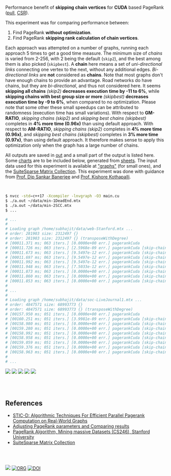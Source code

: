 Performance benefit of **skipping chain vertices** for **CUDA** based
PageRank ([pull], [CSR]).

This experiment was for comparing performance between:
1. Find PageRank **without optimization**.
2. Find PageRank **skipping rank calculation of chain vertices**.

Each approach was attempted on a number of graphs, running each approach 5 times
to get a good time measure. The minimum size of *chains* is varied from 2-256,
with 2 being the default (`skip2`), and the best among them is also picked
(`skipbest`). A **chain** here means a set of *uni-directional links* connecting
one vertex to the next, without any additional edges. *Bi-directional links* are
**not** considered as **chains**. Note that most graphs don't have enough chains
to provide an advantage. Road networks do have chains, but they are
*bi-directional*, and thus not considered here. It seems **skipping all chains**
*(skip2)* **decreases execution time by -11 to 6%**, while **skipping chains
with best group size or more** *(skipbest)* **decreases execution time by -9 to
6%**, when compared to no optimization. Please note that some other these small
speedups can be attributed to randomness (execution time has small variations).
With respect to **GM-RATIO**, *skipping chains (skip2)* and *skipping best
chains (skipbest)* completes in **4% more time (0.96x)** than using default
approach. With respect to **AM-RATIO**, *skipping chains (skip2)* completes in
**4% more time (0.96x)**, and *skipping best chains (skipbest)* completes in
**3% more time (0.97x)**, than using default approach. It therefore makes sense
to apply this optimization only when the graph has a large number of chains.

All outputs are saved in [out](out/) and a small part of the output is listed
here. Some [charts] are to be included below, generated from [sheets]. The input
data used for this experiment is available at ["graphs"] (for small ones), and
the [SuiteSparse Matrix Collection]. This experiment was done with guidance
from [Prof. Dip Sankar Banerjee] and [Prof. Kishore Kothapalli].

<br>

```bash
$ nvcc -std=c++17 -Xcompiler -lnvgraph -O3 main.cu
$ ./a.out ~/data/min-1DeadEnd.mtx
$ ./a.out ~/data/min-2SCC.mtx
$ ...

# ...
#
# Loading graph /home/subhajit/data/web-Stanford.mtx ...
# order: 281903 size: 2312497 {}
# order: 281903 size: 2312497 {} (transposeWithDegree)
# [00011.371 ms; 063 iters.] [0.0000e+00 err.] pagerankCuda
# [00011.726 ms; 063 iters.] [2.5968e-09 err.] pagerankCuda [skip-chains=002; chain-vertices=00001265; chains=00000575]
# [00011.673 ms; 063 iters.] [9.5497e-12 err.] pagerankCuda [skip-chains=004; chain-vertices=00000051; chains=00000002]
# [00011.697 ms; 063 iters.] [9.5497e-12 err.] pagerankCuda [skip-chains=008; chain-vertices=00000051; chains=00000002]
# [00011.992 ms; 063 iters.] [9.5497e-12 err.] pagerankCuda [skip-chains=016; chain-vertices=00000051; chains=00000002]
# [00011.948 ms; 063 iters.] [7.5033e-12 err.] pagerankCuda [skip-chains=032; chain-vertices=00000034; chains=00000001]
# [00011.873 ms; 063 iters.] [0.0000e+00 err.] pagerankCuda [skip-chains=064; chain-vertices=00000000; chains=00000000]
# [00011.860 ms; 063 iters.] [0.0000e+00 err.] pagerankCuda [skip-chains=128; chain-vertices=00000000; chains=00000000]
# [00011.853 ms; 063 iters.] [0.0000e+00 err.] pagerankCuda [skip-chains=256; chain-vertices=00000000; chains=00000000]
#
# ...
#
# Loading graph /home/subhajit/data/soc-LiveJournal1.mtx ...
# order: 4847571 size: 68993773 {}
# order: 4847571 size: 68993773 {} (transposeWithDegree)
# [00157.950 ms; 051 iters.] [0.0000e+00 err.] pagerankCuda
# [00160.251 ms; 051 iters.] [3.9981e-09 err.] pagerankCuda [skip-chains=002; chain-vertices=00015182; chains=00007435]
# [00158.980 ms; 051 iters.] [0.0000e+00 err.] pagerankCuda [skip-chains=004; chain-vertices=00000008; chains=00000002]
# [00159.280 ms; 051 iters.] [0.0000e+00 err.] pagerankCuda [skip-chains=008; chain-vertices=00000000; chains=00000000]
# [00158.992 ms; 051 iters.] [0.0000e+00 err.] pagerankCuda [skip-chains=016; chain-vertices=00000000; chains=00000000]
# [00158.958 ms; 051 iters.] [0.0000e+00 err.] pagerankCuda [skip-chains=032; chain-vertices=00000000; chains=00000000]
# [00159.059 ms; 051 iters.] [0.0000e+00 err.] pagerankCuda [skip-chains=064; chain-vertices=00000000; chains=00000000]
# [00159.376 ms; 051 iters.] [0.0000e+00 err.] pagerankCuda [skip-chains=128; chain-vertices=00000000; chains=00000000]
# [00158.963 ms; 051 iters.] [0.0000e+00 err.] pagerankCuda [skip-chains=256; chain-vertices=00000000; chains=00000000]
#
# ...
```

[![](https://i.imgur.com/D3MrFHJ.png)][sheetp]
[![](https://i.imgur.com/yvmncTr.png)][sheetp]
[![](https://i.imgur.com/QHxGOiF.png)][sheetp]
[![](https://i.imgur.com/jmJbljg.png)][sheetp]
[![](https://i.imgur.com/9zwY03H.png)][sheetp]

<br>
<br>


## References

- [STIC-D: Algorithmic Techniques For Efficient Parallel Pagerank Computation on Real-World Graphs](https://gist.github.com/wolfram77/bb09968cc0e592583c4b180243697d5a)
- [Adjusting PageRank parameters and Comparing results](https://arxiv.org/abs/2108.02997)
- [PageRank Algorithm, Mining massive Datasets (CS246), Stanford University](https://www.youtube.com/watch?v=ke9g8hB0MEo)
- [SuiteSparse Matrix Collection]

<br>
<br>

[![](https://i.imgur.com/CB5t3WL.jpg)](https://www.youtube.com/watch?v=gUHejU7qyv8)
[![ORG](https://img.shields.io/badge/org-puzzlef-green?logo=Org)](https://puzzlef.github.io)
[![DOI](https://zenodo.org/badge/381967720.svg)](https://zenodo.org/badge/latestdoi/381967720)

[Prof. Dip Sankar Banerjee]: https://sites.google.com/site/dipsankarban/
[Prof. Kishore Kothapalli]: https://www.iiit.ac.in/people/faculty/kkishore/
[SuiteSparse Matrix Collection]: https://sparse.tamu.edu
["graphs"]: https://github.com/puzzlef/graphs
[pull]: https://github.com/puzzlef/pagerank-push-vs-pull
[CSR]: https://github.com/puzzlef/pagerank-class-vs-csr
[charts]: https://photos.app.goo.gl/aZrQrYTmLAJMhQBQ9
[sheets]: https://docs.google.com/spreadsheets/d/1XFDSB-OjMi7vKQuAh6jWqBCBhtvvnaPg-xOn7D91_sY/edit?usp=sharing
[sheetp]: https://docs.google.com/spreadsheets/d/e/2PACX-1vSoYTEti_-5sZiH8ijiyozkGoA09cSzi_25PQAvcj2-7LeAQRKjMby4sXOim7bmihSI2YIgOE9g_JPK/pubhtml
